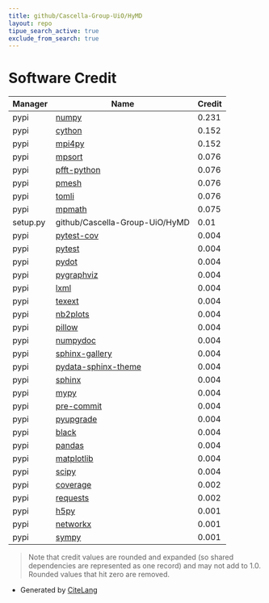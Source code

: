 ```yaml
---
title: github/Cascella-Group-UiO/HyMD
layout: repo
tipue_search_active: true
exclude_from_search: true
---
```

# Software Credit

|Manager|Name|Credit|
|-------|----|------|
|pypi|[numpy](https://www.numpy.org)|0.231|
|pypi|[cython](http://cython.org/)|0.152|
|pypi|[mpi4py](https://github.com/mpi4py/mpi4py/)|0.152|
|pypi|[mpsort](http://github.com/rainwoodman/mpsort)|0.076|
|pypi|[pfft-python](http://github.com/rainwoodman/pfft-python)|0.076|
|pypi|[pmesh](https://pypi.org/project/pmesh)|0.076|
|pypi|[tomli](https://pypi.org/project/tomli)|0.076|
|pypi|[mpmath](https://pypi.org/project/mpmath)|0.075|
|setup.py|github/Cascella-Group-UiO/HyMD|0.01|
|pypi|[pytest-cov](https://github.com/pytest-dev/pytest-cov)|0.004|
|pypi|[pytest](https://pypi.org/project/pytest)|0.004|
|pypi|[pydot](https://pypi.org/project/pydot)|0.004|
|pypi|[pygraphviz](https://pypi.org/project/pygraphviz)|0.004|
|pypi|[lxml](https://pypi.org/project/lxml)|0.004|
|pypi|[texext](https://pypi.org/project/texext)|0.004|
|pypi|[nb2plots](https://pypi.org/project/nb2plots)|0.004|
|pypi|[pillow](https://pypi.org/project/pillow)|0.004|
|pypi|[numpydoc](https://pypi.org/project/numpydoc)|0.004|
|pypi|[sphinx-gallery](https://pypi.org/project/sphinx-gallery)|0.004|
|pypi|[pydata-sphinx-theme](https://pypi.org/project/pydata-sphinx-theme)|0.004|
|pypi|[sphinx](https://pypi.org/project/sphinx)|0.004|
|pypi|[mypy](https://pypi.org/project/mypy)|0.004|
|pypi|[pre-commit](https://pypi.org/project/pre-commit)|0.004|
|pypi|[pyupgrade](https://pypi.org/project/pyupgrade)|0.004|
|pypi|[black](https://pypi.org/project/black)|0.004|
|pypi|[pandas](https://pypi.org/project/pandas)|0.004|
|pypi|[matplotlib](https://pypi.org/project/matplotlib)|0.004|
|pypi|[scipy](https://pypi.org/project/scipy)|0.004|
|pypi|[coverage](https://pypi.org/project/coverage)|0.002|
|pypi|[requests](https://pypi.org/project/requests)|0.002|
|pypi|[h5py](http://www.h5py.org)|0.001|
|pypi|[networkx](https://networkx.org/)|0.001|
|pypi|[sympy](https://sympy.org)|0.001|


> Note that credit values are rounded and expanded (so shared dependencies are represented as one record) and may not add to 1.0. Rounded values that hit zero are removed.


- Generated by [CiteLang](https://github.com/vsoch/citelang)
